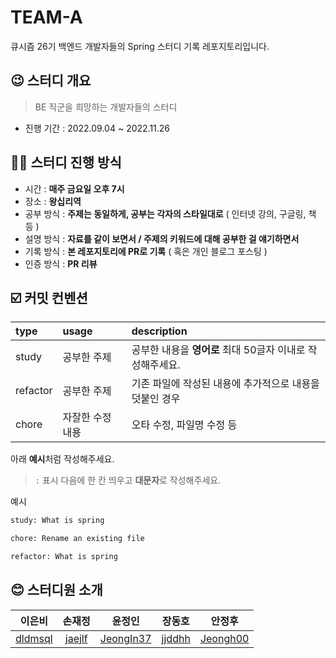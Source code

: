 # TEAM-A

큐시즘 26기 백엔드 개발자들의 Spring 스터디 기록 레포지토리입니다.

## 😉 스터디 개요
> BE 직군을 희망하는 개발자들의 스터디
* 진행 기간 : 2022.09.04 ~ 2022.11.26


## 🙋‍♀️ 스터디 진행 방식

* 시간 : **매주 금요일 오후 7시**
* 장소 : **왕십리역**
* 공부 방식 : **주제는 동일하게, 공부는 각자의 스타일대로** ( 인터넷 강의, 구글링, 책 등 )
* 설명 방식 : **자료를 같이 보면서 / 주제의 키워드에 대해 공부한 걸 얘기하면서** 
* 기록 방식 : **본 레포지토리에 PR로 기록** ( 혹은 개인 블로그 포스팅 )
* 인증 방식 : **PR 리뷰**

## ☑️ 커밋 컨벤션
|type|usage|description|
|:---|:---|:---|
|study| 공부한 주제 | 공부한 내용을 **영어로** 최대 50글자 이내로 작성해주세요.|
|refactor| 공부한 주제 | 기존 파일에 작성된 내용에 추가적으로 내용을 덧붙인 경우 |
|chore| 자잘한 수정 내용 | 오타 수정, 파일명 수정 등 |

아래 **예시**처럼 작성해주세요.
> `:` 표시 다음에 한 칸 띄우고 **대문자**로 작성해주세요.

예시
```` bash
study: What is spring

chore: Rename an existing file

refactor: What is spring

````


## 😊 스터디원 소개

|이은비|손재정|윤정인|장동호|안정후|
|:-:|:--:|:-:|:-:|:-:|
|[dldmsql](https://github.com/dldmsql)|[jaejlf](https://github.com/jaejlf)|[JeongIn37](https://github.com/JeongIn37)|[jjddhh](https://github.com/jjddhh)|[Jeongh00](https://github.com/Jeongh00)|
